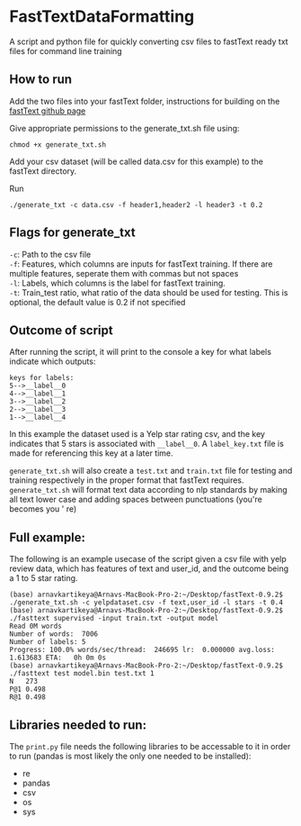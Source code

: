 # FastTextDataFormatting
A script and python file for quickly converting csv files to fastText ready txt files for command line training

## How to run
Add the two files into your fastText folder, instructions for building on the [fastText github page](https://github.com/facebookresearch/fastText)

Give appropriate permissions to the generate_txt.sh file using:
```
chmod +x generate_txt.sh
```

Add your csv dataset (will be called data.csv for this example) to the fastText directory. 

Run 
```
./generate_txt -c data.csv -f header1,header2 -l header3 -t 0.2
```

## Flags for generate_txt

`-c`: Path to the csv file\
`-f`: Features, which columns are inputs for fastText training. If there are multiple features, seperate them with commas but not spaces\
`-l`: Labels, which columns is the label for fastText training.\
`-t`: Train_test ratio, what ratio of the data should be used for testing. This is optional, the default value is 0.2 if not specified 

## Outcome of script
After running the script, it will print to the console a key for what labels indicate which outputs: 

```
keys for labels:
5-->__label__0
4-->__label__1
3-->__label__2
2-->__label__3
1-->__label__4
```
In this example the dataset used is a Yelp star rating csv, and the key indicates that 5 stars is associated with `__label__0`. A `label_key.txt` file is made for referencing this key at a later time. 

`generate_txt.sh` will also create a `test.txt` and `train.txt` file for testing and training respectively in the proper format that fastText requires. `generate_txt.sh` will format text data according to nlp standards by making all text lower case and adding spaces between punctuations (you're becomes you ' re) 

## Full example:
The following is an example usecase of the script given a csv file with yelp review data, which has features of text and user_id, and the outcome being a 1 to 5 star rating.

```
(base) arnavkartikeya@Arnavs-MacBook-Pro-2:~/Desktop/fastText-0.9.2$ ./generate_txt.sh -c yelpdataset.csv -f text,user_id -l stars -t 0.4
(base) arnavkartikeya@Arnavs-MacBook-Pro-2:~/Desktop/fastText-0.9.2$ ./fasttext supervised -input train.txt -output model
Read 0M words
Number of words:  7006
Number of labels: 5
Progress: 100.0% words/sec/thread:  246695 lr:  0.000000 avg.loss:  1.613683 ETA:   0h 0m 0s
(base) arnavkartikeya@Arnavs-MacBook-Pro-2:~/Desktop/fastText-0.9.2$ ./fasttext test model.bin test.txt 1
N	273
P@1	0.498
R@1	0.498
```
## Libraries needed to run:
The `print.py` file needs the following libraries to be accessable to it in order to run (pandas is most likely the only one needed to be installed):
  - re
  - pandas
  - csv
  - os
  - sys
